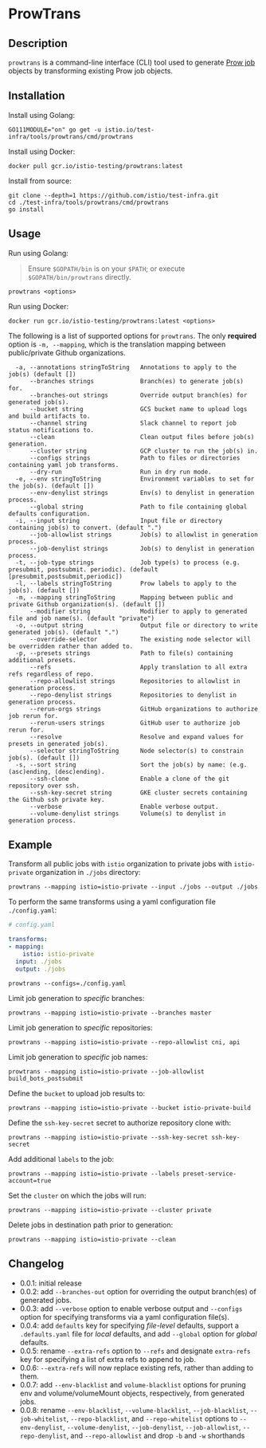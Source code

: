 # ProwTrans

## Description

`prowtrans` is a command-line interface (CLI) tool used to generate [Prow job](https://github.com/kubernetes/test-infra/blob/master/prow/jobs.md)
objects by transforming existing Prow job objects.

## Installation

Install using Golang:

```shell
GO111MODULE="on" go get -u istio.io/test-infra/tools/prowtrans/cmd/prowtrans
```

Install using Docker:

```shell
docker pull gcr.io/istio-testing/prowtrans:latest
```

Install from source:

```shell
git clone --depth=1 https://github.com/istio/test-infra.git
cd ./test-infra/tools/prowtrans/cmd/prowtrans
go install
```

## Usage

Run using Golang:
> Ensure `$GOPATH/bin` is on your `$PATH`; or execute `$GOPATH/bin/prowtrans` directly.

```shell
prowtrans <options>
```

Run using Docker:

```shell
docker run gcr.io/istio-testing/prowtrans:latest <options>
```

The following is a list of supported options for `prowtrans`. The only **required** option is `-m, --mapping`, which is the translation mapping between public/private Github organizations.

```console
  -a, --annotations stringToString   Annotations to apply to the job(s) (default [])
      --branches strings             Branch(es) to generate job(s) for.
      --branches-out strings         Override output branch(es) for generated job(s).
      --bucket string                GCS bucket name to upload logs and build artifacts to.
      --channel string               Slack channel to report job status notifications to.
      --clean                        Clean output files before job(s) generation.
      --cluster string               GCP cluster to run the job(s) in.
      --configs strings              Path to files or directories containing yaml job transforms.
      --dry-run                      Run in dry run mode.
  -e, --env stringToString           Environment variables to set for the job(s). (default [])
      --env-denylist strings         Env(s) to denylist in generation process.
      --global string                Path to file containing global defaults configuration.
  -i, --input string                 Input file or directory containing job(s) to convert. (default ".")
      --job-allowlist strings        Job(s) to allowlist in generation process.
      --job-denylist strings         Job(s) to denylist in generation process.
  -t, --job-type strings             Job type(s) to process (e.g. presubmit, postsubmit. periodic). (default [presubmit,postsubmit,periodic])
  -l, --labels stringToString        Prow labels to apply to the job(s). (default [])
  -m, --mapping stringToString       Mapping between public and private Github organization(s). (default [])
      --modifier string              Modifier to apply to generated file and job name(s). (default "private")
  -o, --output string                Output file or directory to write generated job(s). (default ".")
      --override-selector            The existing node selector will be overridden rather than added to.
  -p, --presets strings              Path to file(s) containing additional presets.
      --refs                         Apply translation to all extra refs regardless of repo.
      --repo-allowlist strings       Repositories to allowlist in generation process.
      --repo-denylist strings        Repositories to denylist in generation process.
      --rerun-orgs strings           GitHub organizations to authorize job rerun for.
      --rerun-users strings          GitHub user to authorize job rerun for.
      --resolve                      Resolve and expand values for presets in generated job(s).
      --selector stringToString      Node selector(s) to constrain job(s). (default [])
  -s, --sort string                  Sort the job(s) by name: (e.g. (asc)ending, (desc)ending).
      --ssh-clone                    Enable a clone of the git repository over ssh.
      --ssh-key-secret string        GKE cluster secrets containing the Github ssh private key.
      --verbose                      Enable verbose output.
      --volume-denylist strings      Volume(s) to denylist in generation process.
```

## Example

Transform all public jobs with `istio` organization to private jobs with `istio-private` organization in `./jobs` directory:

```shell
prowtrans --mapping istio=istio-private --input ./jobs --output ./jobs
```

To perform the same transforms using a yaml configuration file `./config.yaml`:

```yaml
# config.yaml

transforms:
- mapping:
    istio: istio-private
  input: ./jobs
  output: ./jobs
```

```shell
prowtrans --configs=./config.yaml
```

Limit job generation to *specific* branches:

```shell
prowtrans --mapping istio=istio-private --branches master
```

Limit job generation to *specific* repositories:

```shell
prowtrans --mapping istio=istio-private --repo-allowlist cni, api
```

Limit job generation to *specific* job names:

```shell
prowtrans --mapping istio=istio-private --job-allowlist build_bots_postsubmit
```

Define the `bucket` to upload job results to:

```shell
prowtrans --mapping istio=istio-private --bucket istio-private-build
```

Define the `ssh-key-secret` secret to authorize repository clone with:

```shell
prowtrans --mapping istio=istio-private --ssh-key-secret ssh-key-secret
```

Add additional `labels` to the job:

```shell
prowtrans --mapping istio=istio-private --labels preset-service-account=true
```

Set the `cluster` on which the jobs will run:

```shell
prowtrans --mapping istio=istio-private --cluster private
```

Delete jobs in destination path prior to generation:

```shell
prowtrans --mapping istio=istio-private --clean
```

## Changelog

- 0.0.1: initial release
- 0.0.2: add `--branches-out` option for overriding the output branch(es) of generated jobs.
- 0.0.3: add `--verbose` option to enable verbose output and `--configs` option for specifying transforms via a yaml configuration file(s).
- 0.0.4: add `defaults` key for specifying _file-level_ defaults, support a `.defaults.yaml` file for _local_ defaults, and add `--global` option for _global_ defaults.
- 0.0.5: rename `--extra-refs` option to `--refs` and designate `extra-refs` key for specifying a list of extra refs to append to job.
- 0.0.6: `--extra-refs` will now replace existing refs, rather than adding to them.
- 0.0.7: add `--env-blacklist` and `volume-blacklist` options for pruning env and volume/volumeMount objects, respectively, from generated jobs.
- 0.0.8: rename `--env-blacklist`, `--volume-blacklist`, `--job-blacklist`, `--job-whitelist`, `--repo-blacklist`, and `--repo-whitelist` options to `--env-denylist`, `--volume-denylist`, `--job-denylist`, `--job-allowlist`, `--repo-denylist`, and `--repo-allowlist` and drop `-b` and `-w` shorthands
